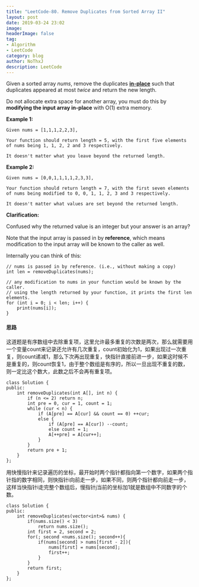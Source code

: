 ```yaml
---
title: "LeetCode-80. Remove Duplicates from Sorted Array II"
layout: post
date: 2019-03-24 23:02
image: 
headerImage: false
tag:
- Algorithm
- LeetCode
category: blog
author: NoThxJ
description: LeetCode
---
```


Given a sorted array *nums*, remove the duplicates [**in-place**](https://en.wikipedia.org/wiki/In-place_algorithm) such that duplicates appeared at most *twice* and return the new length.

Do not allocate extra space for another array, you must do this by **modifying the input array in-place** with O(1) extra memory.

**Example 1:**

```
Given nums = [1,1,1,2,2,3],

Your function should return length = 5, with the first five elements of nums being 1, 1, 2, 2 and 3 respectively.

It doesn't matter what you leave beyond the returned length.
```

**Example 2:**

```
Given nums = [0,0,1,1,1,1,2,3,3],

Your function should return length = 7, with the first seven elements of nums being modified to 0, 0, 1, 1, 2, 3 and 3 respectively.

It doesn't matter what values are set beyond the returned length.
```

**Clarification:**

Confused why the returned value is an integer but your answer is an array?

Note that the input array is passed in by **reference**, which means modification to the input array will be known to the caller as well.

Internally you can think of this:

```
// nums is passed in by reference. (i.e., without making a copy)
int len = removeDuplicates(nums);

// any modification to nums in your function would be known by the caller.
// using the length returned by your function, it prints the first len elements.
for (int i = 0; i < len; i++) {
    print(nums[i]);
}
```

#### 思路

这道题是有序数组中去除重复项，这里允许最多重复的次数是两次，那么就需要用一个变量count来记录还允许有几次重复，count初始化为1，如果出现过一次重复，则count递减1，那么下次再出现重复，快指针直接前进一步，如果这时候不是重复的，则count恢复1，由于整个数组是有序的，所以一旦出现不重复的数，则一定比这个数大，此数之后不会再有重复项。

```
class Solution {
public:
    int removeDuplicates(int A[], int n) {
        if (n <= 2) return n;
        int pre = 0, cur = 1, count = 1;
        while (cur < n) {
            if (A[pre] == A[cur] && count == 0) ++cur;
            else {
                if (A[pre] == A[cur]) --count;
                else count = 1;
                A[++pre] = A[cur++];
            }
        }
        return pre + 1;
    }
};
```



用快慢指针来记录遍历的坐标，最开始时两个指针都指向第一个数字，如果两个指针指的数字相同，则快指针i向前走一步，如果不同，则两个指针都向前走一步，这样当快指针i走完整个数组后，慢指针j当前的坐标加1就是数组中不同数字的个数。

```
class Solution {
public:
    int removeDuplicates(vector<int>& nums) {
        if(nums.size() < 3)
            return nums.size();
        int first = 2, second = 2;
        for(; second <nums.size(); second++){
            if(nums[second] > nums[first - 2]){
                nums[first] = nums[second];
                first++;
            }
        }
        return first;
    }
};
```

